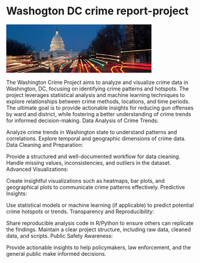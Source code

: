 # Washogton DC crime report-project
![](https://github.com/vishalgwu/washogton_crime_report-/blob/main/images.jpeg)

The Washington Crime Project aims to analyze and visualize crime data in Washington, DC, focusing on identifying crime patterns and hotspots. The project leverages statistical analysis and machine learning techniques to explore relationships between crime methods, locations, and time periods. The ultimate goal is to provide actionable insights for reducing gun offenses by ward and district, while fostering a better understanding of crime trends for informed decision-making.
Data Analysis of Crime Trends:

Analyze crime trends in Washington state to understand patterns and correlations.
Explore temporal and geographic dimensions of crime data.
Data Cleaning and Preparation:

Provide a structured and well-documented workflow for data cleaning.
Handle missing values, inconsistencies, and outliers in the dataset.
Advanced Visualizations:

Create insightful visualizations such as heatmaps, bar plots, and geographical plots to communicate crime patterns effectively.
Predictive Insights:

Use statistical models or machine learning (if applicable) to predict potential crime hotspots or trends.
Transparency and Reproducibility:

Share reproducible analysis code in R/Python to ensure others can replicate the findings.
Maintain a clear project structure, including raw data, cleaned data, and scripts.
Public Safety Awareness:

Provide actionable insights to help policymakers, law enforcement, and the general public make informed decisions.
